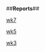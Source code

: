 ##**Reports**##


[wk7](https://heesoonKang.github.io/cse15l-lab-reports/wk7Lab.html)

[wk5](https://heesoonKang.github.io/cse15l-lab-reports/wk5lab.html)


[wk3](https://github.com/heesoonKang/cse15l-lab-reports/blob/main/wk5lab.md)



